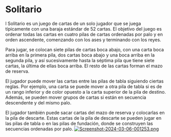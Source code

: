 # Solitario 
l Solitario es un juego de cartas de un solo jugador que se juega típicamente con una baraja estándar de 52 cartas. El objetivo del juego es ordenar todas las cartas en cuatro pilas de cartas ordenadas por palo y en orden ascendente, comenzando con los ases y terminando con los reyes.

Para jugar, se colocan siete pilas de cartas boca abajo, con una carta boca arriba en la primera pila, dos cartas boca abajo y una boca arriba en la segunda pila, y así sucesivamente hasta la séptima pila que tiene siete cartas, la última de ellas boca arriba. El resto de las cartas forman el mazo de reserva.

El jugador puede mover las cartas entre las pilas de tabla siguiendo ciertas reglas. Por ejemplo, una carta se puede mover a otra pila de tabla si es de un rango inferior y de color opuesto a la carta superior de la pila de destino. Además, se pueden mover grupos de cartas si están en secuencia descendente y del mismo palo.

El jugador también puede sacar cartas del mazo de reserva y colocarlas en la pila de descarte. Estas cartas de la pila de descarte se pueden jugar en las pilas de tabla o en las pilas de fundación, donde se construyen las secuencias ordenadas por palo.
[![Screenshot-2024-03-06-001253.png](https://i.postimg.cc/C1jDYHD8/Screenshot-2024-03-06-001253.png)](https://postimg.cc/DJwmPGxf)
